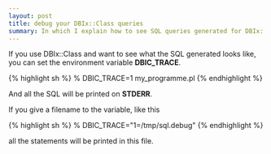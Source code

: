 ```yaml
---
layout: post
title: debug your DBIx::Class queries
summary: In which I explain how to see SQL queries generated for DBIx::Class.
---
```


If you use DBIx::Class and want to see what the SQL generated looks like, you can set the environment variable **DBIC_TRACE**.

{% highlight sh %}
% DBIC_TRACE=1 my_programme.pl
{% endhighlight %}

And all the SQL will be printed on **STDERR**.

If you give a filename to the variable, like this

{% highlight sh %}
% DBIC_TRACE="1=/tmp/sql.debug"
{% endhighlight %}

all the statements will be printed in this file.

